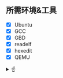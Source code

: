 ## 所需环境&工具
- [x] Ubuntu
- [x] GCC
- [x] GBD
- [x] readelf
- [x] hexedit
- [x] QEMU

<details>
  <summary>☝️</summary>
  <div align="center">
	<table>
	  <tr>
		  <td align="left">
		    <a href="https://myoctocat.com">
			    <img src="https://raw.githubusercontent.com//Nuyoahwjl/HUST-CS/main/Cat.png" alt="Octocat" width="540" />
		    </a>
		  </td>
		  <td align="right">
		    <a href="https://dday-widget.minung.dev">
    	    <img src="https://dday-widget.minung.dev/widget?text=New%20Year%20%F0%9F%99%82&date=2025-01-01&startDate=2024-01-01&theme=theme2" alt="dday-widget.svg" width="460" />
  		  </a>
      <br>
        <a href="https://streak-stats.demolab.com">
		      <img src="https://nuyoahwjl.github.io/img/coding.gif" width="460" />
		    </a>
	  	</td>
  	</tr>
	  </table>
  </div>
</details>